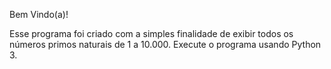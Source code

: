 Bem Vindo(a)!

Esse programa foi criado com a simples finalidade de exibir todos os números primos naturais de 1 a 10.000.
Execute o programa usando Python 3.
